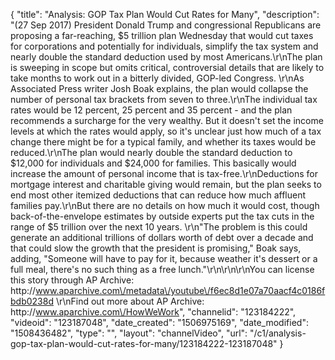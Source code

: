 {
    "title": "Analysis: GOP Tax Plan Would Cut Rates for Many",
    "description": "(27 Sep 2017) President Donald Trump and congressional Republicans are proposing a far-reaching, $5 trillion plan Wednesday that would cut taxes for corporations and potentially for individuals, simplify the tax system and nearly double the standard deduction used by most Americans.\r\nThe plan is sweeping in scope but omits critical, controversial details that are likely to take months to work out in a bitterly divided, GOP-led Congress. \r\nAs Associated Press writer Josh Boak explains, the plan would collapse the number of personal tax brackets from seven to three.\r\nThe individual tax rates would be 12 percent, 25 percent and 35 percent - and the plan recommends a surcharge for the very wealthy. But it doesn't set the income levels at which the rates would apply, so it's unclear just how much of a tax change there might be for a typical family, and whether its taxes would be reduced.\r\nThe plan would nearly double the standard deduction to $12,000 for individuals and $24,000 for families. This basically would increase the amount of personal income that is tax-free.\r\nDeductions for mortgage interest and charitable giving would remain, but the plan seeks to end most other itemized deductions that can reduce how much affluent families pay.\r\nBut there are no details on how much it would cost, though back-of-the-envelope estimates by outside experts put the tax cuts in the range of $5 trillion over the next 10 years. \r\n\"The problem is this could generate an additional trillions of dollars worth of debt over a decade and that could slow the growth that the president is promising,\" Boak says, adding, \"Someone will have to pay for it, because weather it's dessert or a full meal, there's no such thing as a free lunch.\"\r\n\r\n\r\nYou can license this story through AP Archive: http:\/\/www.aparchive.com\/metadata\/youtube\/f6ec8d1e07a70aacf4c0186fbdb0238d \r\nFind out more about AP Archive: http:\/\/www.aparchive.com\/HowWeWork",
    "channelid": "123184222",
    "videoid": "123187048",
    "date_created": "1506975169",
    "date_modified": "1508436482",
    "type": "",
    "layout": "channelVideo",
    "url": "\/c1\/analysis-gop-tax-plan-would-cut-rates-for-many\/123184222-123187048"
}